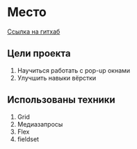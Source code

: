 # Место 
[Ссылка на гитхаб](https://nkaverin.github.io/mesto-project/ "Осторожно, ведет на гитахб") 

## Цели проекта
1. Научиться работать с pop-up окнами 
2. Улучшить навыки вёрстки

## Использованы техники
1. Grid
2. Медиазапросы
3. Flex
4. fieldset

